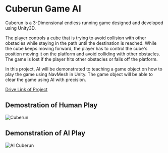 # Cuberun Game AI
Cuberun is a 3-Dimensional endless running game designed and developed using Unity3D.

The player controls a cube that is trying to avoid collision with other obstacles while staying in the path until the destination is reached. While the cube keeps moving forward, the player has to control the cube's position moving it on the platform and avoid colliding with other obstacles. The game is lost if the player hits other obstacles or falls off the platform.

In this project, AI will be demonstrated to teaching a game object on how to play the game using NavMesh in Unity. The game object will be able to clear the game using AI with precision.

[Drive Link of Project](https://drive.google.com/open?id=1YZbadTrSe3uqgb-6ZPulVzu7eTE_eLFH)

## Demostration of Human Play

![Cuberun](https://i.imgur.com/VQQU9Dl.gif)

## Demonstration of AI Play

![AI Cuberun](https://i.imgur.com/VfvSuIM.gif)
